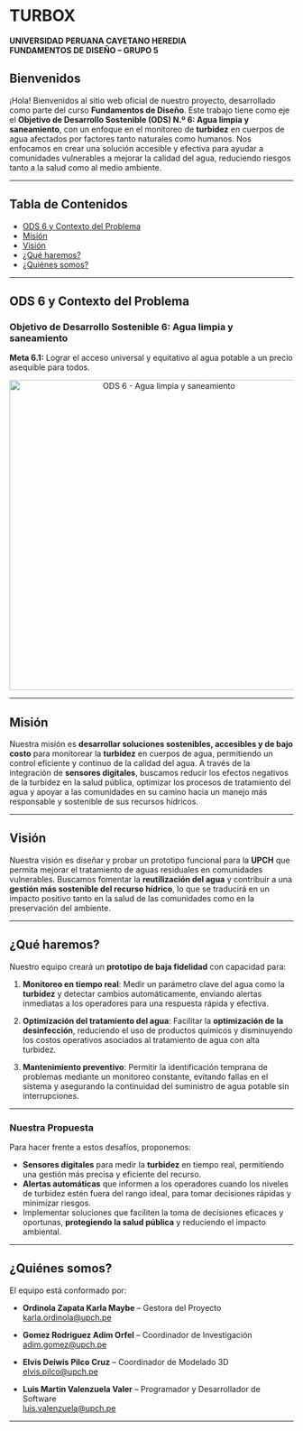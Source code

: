# TURBOX  
**UNIVERSIDAD PERUANA CAYETANO HEREDIA**  
**FUNDAMENTOS DE DISEÑO – GRUPO 5**

##  Bienvenidos

¡Hola! Bienvenidos al sitio web oficial de nuestro proyecto, desarrollado como parte del curso **Fundamentos de Diseño**. Este trabajo tiene como eje el **Objetivo de Desarrollo Sostenible (ODS) N.º 6: Agua limpia y saneamiento**, con un enfoque en el monitoreo de **turbidez** en cuerpos de agua afectados por factores tanto naturales como humanos. Nos enfocamos en crear una solución accesible y efectiva para ayudar a comunidades vulnerables a mejorar la calidad del agua, reduciendo riesgos tanto a la salud como al medio ambiente.

---

##  Tabla de Contenidos

- [ODS 6 y Contexto del Problema](#-ods-6-y-contexto-del-problema)
- [Misión](#-misión)
- [Visión](#-visión)
- [¿Qué haremos?](#-qué-haremos)
- [¿Quiénes somos?](#-quiénes-somos)

---

##  ODS 6 y Contexto del Problema

### Objetivo de Desarrollo Sostenible 6: Agua limpia y saneamiento  
**Meta 6.1:** Lograr el acceso universal y equitativo al agua potable a un precio asequible para todos.

<div style="text-align: center;">
  <img src="https://upload.wikimedia.org/wikipedia/commons/c/ca/Sustainable_Development_Goal-es-12.jpg" alt="ODS 6 - Agua limpia y saneamiento" width="550"/>
</div>

---

##  Misión

Nuestra misión es **desarrollar soluciones sostenibles, accesibles y de bajo costo** para monitorear la **turbidez** en cuerpos de agua, permitiendo un control eficiente y continuo de la calidad del agua. A través de la integración de **sensores digitales**, buscamos reducir los efectos negativos de la turbidez en la salud pública, optimizar los procesos de tratamiento del agua y apoyar a las comunidades en su camino hacia un manejo más responsable y sostenible de sus recursos hídricos.

---

##  Visión

Nuestra visión es diseñar y probar un prototipo funcional para la **UPCH** que permita mejorar el tratamiento de aguas residuales en comunidades vulnerables. Buscamos fomentar la **reutilización del agua** y contribuir a una **gestión más sostenible del recurso hídrico**, lo que se traducirá en un impacto positivo tanto en la salud de las comunidades como en la preservación del ambiente.

---

##  ¿Qué haremos?

Nuestro equipo creará un **prototipo de baja fidelidad** con capacidad para:

1. **Monitoreo en tiempo real**: Medir un parámetro clave del agua como la **turbidez** y detectar cambios automáticamente, enviando alertas inmediatas a los operadores para una respuesta rápida y efectiva.

2. **Optimización del tratamiento del agua**: Facilitar la **optimización de la desinfección**, reduciendo el uso de productos químicos y disminuyendo los costos operativos asociados al tratamiento de agua con alta turbidez.

3. **Mantenimiento preventivo**: Permitir la identificación temprana de problemas mediante un monitoreo constante, evitando fallas en el sistema y asegurando la continuidad del suministro de agua potable sin interrupciones.

---

###  Nuestra Propuesta

Para hacer frente a estos desafíos, proponemos:

- **Sensores digitales** para medir la **turbidez** en tiempo real, permitiendo una gestión más precisa y eficiente del recurso.
- **Alertas automáticas** que informen a los operadores cuando los niveles de turbidez estén fuera del rango ideal, para tomar decisiones rápidas y minimizar riesgos.
- Implementar soluciones que faciliten la toma de decisiones eficaces y oportunas, **protegiendo la salud pública** y reduciendo el impacto ambiental.

---

##  ¿Quiénes somos?

El equipo está conformado por:

- **Ordinola Zapata Karla Maybe** – Gestora del Proyecto  
   [karla.ordinola@upch.pe](mailto:karla.ordinola@upch.pe)

- **Gomez Rodriguez Adim Orfel** – Coordinador de Investigación  
   [adim.gomez@upch.pe](mailto:adim.gomez@upch.pe)

- **Elvis Deiwis Pilco Cruz** – Coordinador de Modelado 3D  
   [elvis.pilco@upch.pe](mailto:elvis.pilco@upch.pe)

- **Luis Martin Valenzuela Valer** – Programador y Desarrollador de Software  
   [luis.valenzuela@upch.pe](mailto:luis.valenzuela@upch.pe)

---


